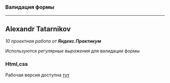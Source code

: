 ### Валидация формы
---
Alexandr Tatarnikov
--

_10 проектная работа от **Яндекс.Практикум**_

Используются _регулярные выражения_ для валидации формы

### Html,css

Рабочая версия доступна [тут](https://alexandr-exe.github.io/validation_form/)
